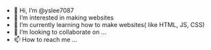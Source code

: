 - 👋 Hi, I’m @yslee7087
- 👀 I’m interested in making websites
- 🌱 I’m currently learning how to make websites( like HTML, JS, CSS)
- 💞️ I’m looking to collaborate on ...
- 📫 How to reach me ...

<!---
yslee7087/yslee7087 is a ✨ special ✨ repository because its `README.md` (this file) appears on your GitHub profile.
You can click the Preview link to take a look at your changes.
--->
